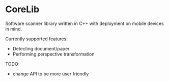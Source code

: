 # CoreLib
Software scanner library written in  C++ with deployment on mobile devices in mind.

Currently supported features:
* Detecting document/paper
* Performing perspective transformation

TODO:
* change API to be more user friendly

